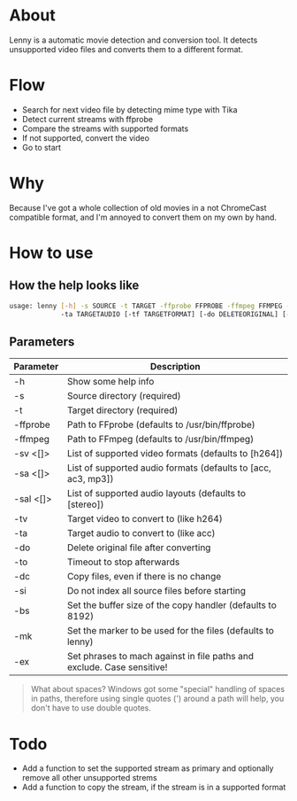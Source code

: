 # About
Lenny is a automatic movie detection and conversion tool.
It detects unsupported video files and converts them to a different format.

# Flow
- Search for next video file by detecting mime type with Tika
- Detect current streams with ffprobe
- Compare the streams with supported formats
- If not supported, convert the video
- Go to start


# Why
Because I've got a whole collection of old movies in a not ChromeCast compatible
format, and I'm annoyed to convert them on my own by hand.

# How to use

## How the help looks like

``` bash
usage: lenny [-h] -s SOURCE -t TARGET -ffprobe FFPROBE -ffmpeg FFMPEG -sv [SUPPORTEDVIDEO [SUPPORTEDVIDEO ...]] -sa [SUPPORTEDAUDIO [SUPPORTEDAUDIO ...]] -sal [SUPPORTEDAUDIOLAYOUT [SUPPORTEDAUDIOLAYOUT ...]] -tv TARGETVIDEO
             -ta TARGETAUDIO [-tf TARGETFORMAT] [-do DELETEORIGINAL] [-to TIMEOUT]
```

## Parameters

|  Parameter         | Description                                                            |
|--------------------|------------------------------------------------------------------------|
| -h                 | Show some help info                                                    |
| -s <dir>           | Source directory (required)                                            |
| -t <dir>           | Target directory (required)                                            |
| -ffprobe <file>    | Path to FFprobe (defaults to /usr/bin/ffprobe)                         |
| -ffmpeg <file>     | Path to FFmpeg (defaults to /usr/bin/ffmpeg)                           |
| -sv <[]>           | List of supported video formats (defaults to [h264])                   |
| -sa <[]>           | List of supported audio formats (defaults to [acc, ac3, mp3])          |
| -sal <[]>          | List of supported audio layouts (defaults to [stereo])                 |
| -tv <audio format> | Target video to convert to (like h264)                                 |
| -ta <audio format> | Target audio to convert to (like acc)                                  |
| -do                | Delete original file after converting                                  |
| -to                | Timeout to stop afterwards                                             |
| -dc                | Copy files, even if there is no change                                 |
| -si                | Do not index all source files before starting                          |
| -bs                | Set the buffer size of the copy handler (defaults to 8192)             |
| -mk                | Set the marker to be used for the files (defaults to lenny)            |
| -ex                | Set phrases to mach against in file paths and exclude. Case sensitive! |

>What about spaces? Windows got some "special" handling of spaces in paths, therefore
> using single quotes (') around a path will help, you don't have to use double quotes.

# Todo
- Add a function to set the supported stream as primary and optionally remove all other unsupported strems
- Add a function to copy the stream, if the stream is in a supported format
